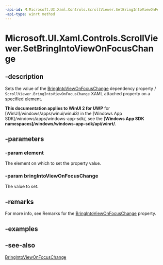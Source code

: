 ```yaml
---
-api-id: M:Microsoft.UI.Xaml.Controls.ScrollViewer.SetBringIntoViewOnFocusChange(Microsoft.UI.Xaml.DependencyObject,System.Boolean)
-api-type: winrt method
---
```


<!-- Method syntax
public void SetBringIntoViewOnFocusChange(Windows.UI.Xaml.DependencyObject element, System.Boolean bringIntoViewOnFocusChange)
-->

# Microsoft.UI.Xaml.Controls.ScrollViewer.SetBringIntoViewOnFocusChange

## -description
Sets the value of the [BringIntoViewOnFocusChange](scrollviewer_bringintoviewonfocuschange.md) dependency property / `ScrollViewer.BringIntoViewOnFocusChange` XAML attached property on a specified element.

**This documentation applies to WinUI 2 for UWP** for [WinUI]/windows/apps/winui/winui3/ in the [Windows App SDK]/windows/apps/windows-app-sdk/, see the **[Windows App SDK namespaces]/windows/windows-app-sdk/api/winrt/**.

## -parameters
### -param element
The element on which to set the property value.

### -param bringIntoViewOnFocusChange
The value to set.

## -remarks
For more info, see Remarks for the [BringIntoViewOnFocusChange](scrollviewer_bringintoviewonfocuschange.md) property.

## -examples

## -see-also
[BringIntoViewOnFocusChange](scrollviewer_bringintoviewonfocuschange.md)
